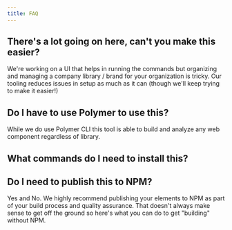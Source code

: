 ```yaml
---
title: FAQ
---
```

<h2>There's a lot going on here, can't you make this easier?</h2>
<p>We're working on a UI that helps in running the commands but organizing and managing a company library / brand for your organization is tricky. Our tooling reduces issues in setup as much as it can (though we'll keep trying to make it easier!)</p>
<h2>Do I have to use Polymer to use this?</h2>
<p>While we do use Polymer CLI this tool is able to build and analyze any web component regardless of library.</p>
<h2>What commands do I need to install this?</h2>
<code-sample copy-clipboard-button="copy-clipboard-button" style="width: 50%;">  <template preserve-content="preserve-content">yarn global add @wcfactory/cli
yarn global add polymer-cli
yarn global add lerna</template>
</code-sample>
<h2>Do I need to publish this to NPM?</h2>
<p>Yes and No. We highly recommend publishing your elements to NPM as part of your build process and quality assurance. That doesn't always make sense to get off the ground so here's what you can do to get "building" without NPM.</p>
<code-sample style="width: 100%;">  <template preserve-content="preserve-content"># assuming your factory name is ourelements
# also assuming you have your company installed in ~/Documents/company
wcf build
# answer the prompts, assuming name of the build is mybuild
# this will fail but it's ok
cd ~/Documents/company/builds/mybuild
ln -s ../../factories/ourelements/node_modules/
polymer build
# Now you'll have the buidl satisfied without publishing to NPM</template>
</code-sample>
